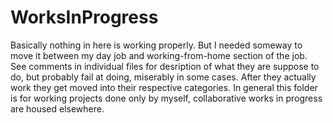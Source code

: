 # WorksInProgress
Basically nothing in here is working properly.  But I needed someway to move it between my day job and working-from-home section of the job.  See comments in individual files for desription of what they are suppose to do, but probably fail at doing, miserably in some cases.
After they actually work they get moved into their respective categories.
In general this folder is for working projects done only by myself, collaborative works in progress are housed elsewhere.
